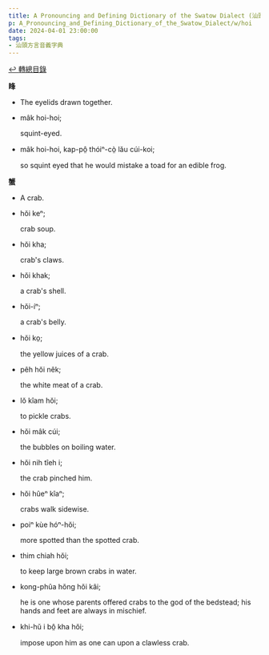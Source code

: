 ```yaml
---
title: A Pronouncing and Defining Dictionary of the Swatow Dialect (汕頭方言音義字典) / hoi
p: A_Pronouncing_and_Defining_Dictionary_of_the_Swatow_Dialect/w/hoi
date: 2024-04-01 23:00:00
tags: 
- 汕頭方言音義字典
---
```


[↩️ 轉總目錄](/A_Pronouncing_and_Defining_Dictionary_of_the_Swatow_Dialect)


**䀱**
- The eyelids drawn together.

- mâk hoi-hoi;

  squint-eyed.

- mâk hoi-hoi, kap-pô̤ thóiⁿ-cò̤ lău cúi-koi;

  so squint eyed that he would mistake a toad for an edible frog.

**蟹**
- A crab.

- hŏi keⁿ;

  crab soup.

- hŏi kha;

  crab's claws.

- hŏi khak;

  a crab's shell.

- hŏi-íⁿ;

  a crab's belly.

- hŏi ko̤;

  the yellow juices of a crab.

- pêh hŏi nêk;

  the white meat of a crab.

- lŏ kîam hŏi;

  to pickle crabs.

- hŏi mâk cúi;

  the bubbles on boiling water.

- hŏi nih tîeh i;

  the crab pinched him.

- hŏi hûeⁿ kîaⁿ;

  crabs walk sidewise.

- poiⁿ kùe hóⁿ-hŏi;

  more spotted than the spotted crab.

- thim chiah hŏi;

  to keep large brown crabs in water.

- kong-phûa hŏng hŏi kâi;

  he is one whose parents offered crabs to the god of the bedstead; his hands and feet are always in mischief.

- khi-hŭ i bô̤ kha hŏi;

  impose upon him as one can upon a clawless crab.